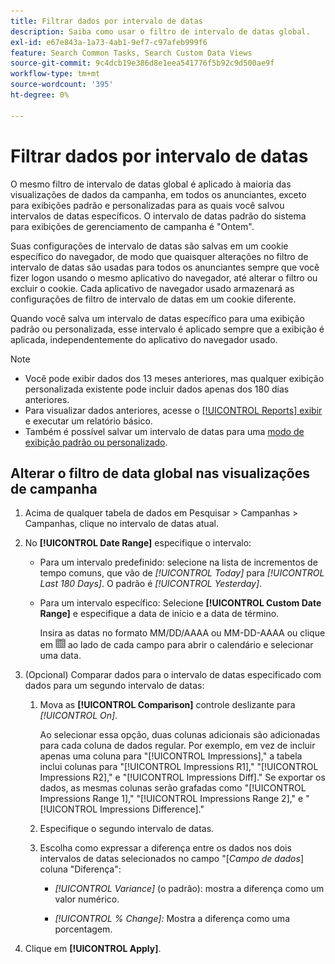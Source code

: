 ```yaml
---
title: Filtrar dados por intervalo de datas
description: Saiba como usar o filtro de intervalo de datas global.
exl-id: e67e843a-1a73-4ab1-9ef7-c97afeb999f6
feature: Search Common Tasks, Search Custom Data Views
source-git-commit: 9c4dcb19e386d8e1eea541776f5b92c9d500ae9f
workflow-type: tm+mt
source-wordcount: '395'
ht-degree: 0%

---
```


# Filtrar dados por intervalo de datas

O mesmo filtro de intervalo de datas global é aplicado à maioria das visualizações de dados da campanha, em todos os anunciantes, exceto para exibições padrão e personalizadas para as quais você salvou intervalos de datas específicos. O intervalo de datas padrão do sistema para exibições de gerenciamento de campanha é &quot;Ontem&quot;.

Suas configurações de intervalo de datas são salvas em um cookie específico do navegador, de modo que quaisquer alterações no filtro de intervalo de datas são usadas para todos os anunciantes sempre que você fizer logon usando o mesmo aplicativo do navegador, até alterar o filtro ou excluir o cookie. Cada aplicativo de navegador usado armazenará as configurações de filtro de intervalo de datas em um cookie diferente.

Quando você salva um intervalo de datas específico para uma exibição padrão ou personalizada, esse intervalo é aplicado sempre que a exibição é aplicada, independentemente do aplicativo do navegador usado.

>[!NOTE]
>
>* Você pode exibir dados dos 13 meses anteriores, mas qualquer exibição personalizada existente pode incluir dados apenas dos 180 dias anteriores.
>* Para visualizar dados anteriores, acesse o [[!UICONTROL Reports] exibir](/help/search-social-commerce/reports/management/basic-advanced/basic-advanced-report-about.md) e executar um relatório básico.
>* Também é possível salvar um intervalo de datas para uma [modo de exibição padrão ou personalizado](/help/search-social-commerce/common-tasks/data-views/custom-default-views-manage.md).

## Alterar o filtro de data global nas visualizações de campanha

1. Acima de qualquer tabela de dados em Pesquisar \> Campanhas \> Campanhas, clique no intervalo de datas atual.

1. No **[!UICONTROL Date Range]** especifique o intervalo:

   * Para um intervalo predefinido: selecione na lista de incrementos de tempo comuns, que vão de *[!UICONTROL Today]* para *[!UICONTROL Last 180 Days]*. O padrão é *[!UICONTROL Yesterday]*.

   * Para um intervalo específico: Selecione **[!UICONTROL Custom Date Range]** e especifique a data de início e a data de término.

     Insira as datas no formato MM/DD/AAAA ou MM-DD-AAAA ou clique em ![Ícone de calendário](/help/search-social-commerce/assets/calendar.png "Ícone de calendário") ao lado de cada campo para abrir o calendário e selecionar uma data.

1. (Opcional) Comparar dados para o intervalo de datas especificado com dados para um segundo intervalo de datas:

   1. Mova as **[!UICONTROL Comparison]** controle deslizante para *[!UICONTROL On]*.

      Ao selecionar essa opção, duas colunas adicionais são adicionadas para cada coluna de dados regular. Por exemplo, em vez de incluir apenas uma coluna para &quot;[!UICONTROL Impressions],&quot; a tabela inclui colunas para &quot;[!UICONTROL Impressions R1],&quot; &quot;[!UICONTROL Impressions R2],&quot; e &quot;[!UICONTROL Impressions Diff].&quot;  Se exportar os dados, as mesmas colunas serão grafadas como &quot;[!UICONTROL Impressions Range 1],&quot; &quot;[!UICONTROL Impressions Range 2],&quot; e &quot;[!UICONTROL Impressions Difference].&quot;

   1. Especifique o segundo intervalo de datas.

   1. Escolha como expressar a diferença entre os dados nos dois intervalos de datas selecionados no campo &quot;\[_Campo de dados_\] coluna &quot;Diferença&quot;:

      * *[!UICONTROL Variance]* (o padrão): mostra a diferença como um valor numérico.

      * *[!UICONTROL % Change]:*  Mostra a diferença como uma porcentagem.

1. Clique em **[!UICONTROL Apply]**.

